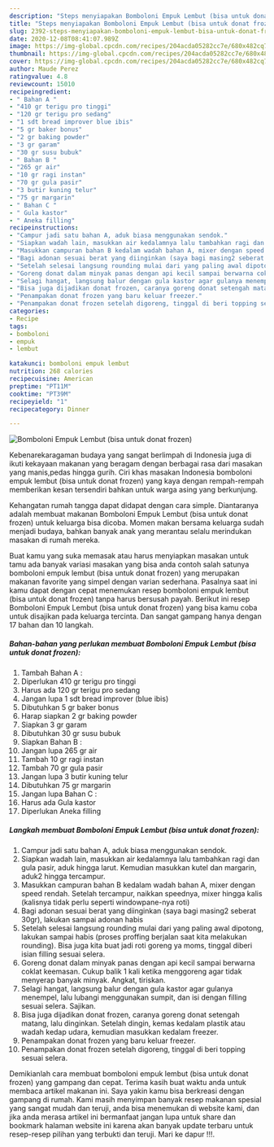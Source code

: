 ```yaml
---
description: "Steps menyiapakan Bomboloni Empuk Lembut (bisa untuk donat frozen) Favorite"
title: "Steps menyiapakan Bomboloni Empuk Lembut (bisa untuk donat frozen) Favorite"
slug: 2392-steps-menyiapakan-bomboloni-empuk-lembut-bisa-untuk-donat-frozen-favorite
date: 2020-12-08T08:41:07.989Z
image: https://img-global.cpcdn.com/recipes/204acda05282cc7e/680x482cq70/bomboloni-empuk-lembut-bisa-untuk-donat-frozen-foto-resep-utama.jpg
thumbnail: https://img-global.cpcdn.com/recipes/204acda05282cc7e/680x482cq70/bomboloni-empuk-lembut-bisa-untuk-donat-frozen-foto-resep-utama.jpg
cover: https://img-global.cpcdn.com/recipes/204acda05282cc7e/680x482cq70/bomboloni-empuk-lembut-bisa-untuk-donat-frozen-foto-resep-utama.jpg
author: Maude Perez
ratingvalue: 4.8
reviewcount: 15010
recipeingredient:
- " Bahan A "
- "410 gr terigu pro tinggi"
- "120 gr terigu pro sedang"
- "1 sdt bread improver blue ibis"
- "5 gr baker bonus"
- "2 gr baking powder"
- "3 gr garam"
- "30 gr susu bubuk"
- " Bahan B "
- "265 gr air"
- "10 gr ragi instan"
- "70 gr gula pasir"
- "3 butir kuning telur"
- "75 gr margarin"
- " Bahan C "
- " Gula kastor"
- " Aneka filling"
recipeinstructions:
- "Campur jadi satu bahan A, aduk biasa menggunakan sendok."
- "Siapkan wadah lain, masukkan air kedalamnya lalu tambahkan ragi dan gula pasir, aduk hingga larut. Kemudian masukkan kutel dan margarin, aduk2 hingga tercampur."
- "Masukkan campuran bahan B kedalam wadah bahan A, mixer dengan speed rendah. Setelah tercampur, naikkan speednya, mixer hingga kalis (kalisnya tidak perlu seperti windowpane-nya roti)"
- "Bagi adonan sesuai berat yang diinginkan (saya bagi masing2 seberat 30gr), lakukan sampai adonan habis"
- "Setelah selesai langsung rounding mulai dari yang paling awal dipotong, lakukan sampai habis (proses proffing berjalan saat kita melakukan rounding). Bisa juga kita buat jadi roti goreng ya moms, tinggal diberi isian filling sesuai selera."
- "Goreng donat dalam minyak panas dengan api kecil sampai berwarna coklat keemasan. Cukup balik 1 kali ketika menggoreng agar tidak menyerap banyak minyak. Angkat, tiriskan."
- "Selagi hangat, langsung balur dengan gula kastor agar gulanya menempel, lalu lubangi menggunakan sumpit, dan isi dengan filling sesuai selera. Sajikan."
- "Bisa juga dijadikan donat frozen, caranya goreng donat setengah matang, lalu dinginkan. Setelah dingin, kemas kedalam plastik atau wadah kedap udara, kemudian masukkan kedalam freezer."
- "Penampakan donat frozen yang baru keluar freezer."
- "Penampakan donat frozen setelah digoreng, tinggal di beri topping sesuai selera."
categories:
- Recipe
tags:
- bomboloni
- empuk
- lembut

katakunci: bomboloni empuk lembut 
nutrition: 268 calories
recipecuisine: American
preptime: "PT11M"
cooktime: "PT39M"
recipeyield: "1"
recipecategory: Dinner

---
```



![Bomboloni Empuk Lembut (bisa untuk donat frozen)](https://img-global.cpcdn.com/recipes/204acda05282cc7e/680x482cq70/bomboloni-empuk-lembut-bisa-untuk-donat-frozen-foto-resep-utama.jpg)

Kebenarekaragaman budaya yang sangat berlimpah di Indonesia juga di ikuti kekayaan makanan yang beragam dengan berbagai rasa dari masakan yang manis,pedas hingga gurih. Ciri khas masakan Indonesia bomboloni empuk lembut (bisa untuk donat frozen) yang kaya dengan rempah-rempah memberikan kesan tersendiri bahkan untuk warga asing yang berkunjung.


Kehangatan rumah tangga dapat didapat dengan cara simple. Diantaranya adalah membuat makanan Bomboloni Empuk Lembut (bisa untuk donat frozen) untuk keluarga bisa dicoba. Momen makan bersama keluarga sudah menjadi budaya, bahkan banyak anak yang merantau selalu merindukan masakan di rumah mereka.



Buat kamu yang suka memasak atau harus menyiapkan masakan untuk tamu ada banyak variasi masakan yang bisa anda contoh salah satunya bomboloni empuk lembut (bisa untuk donat frozen) yang merupakan makanan favorite yang simpel dengan varian sederhana. Pasalnya saat ini kamu dapat dengan cepat menemukan resep bomboloni empuk lembut (bisa untuk donat frozen) tanpa harus bersusah payah.
Berikut ini resep Bomboloni Empuk Lembut (bisa untuk donat frozen) yang bisa kamu coba untuk disajikan pada keluarga tercinta. Dan sangat gampang hanya dengan 17 bahan dan 10 langkah.


<!--inarticleads1-->

##### Bahan-bahan yang perlukan membuat Bomboloni Empuk Lembut (bisa untuk donat frozen):

1. Tambah  Bahan A :
1. Diperlukan 410 gr terigu pro tinggi
1. Harus ada 120 gr terigu pro sedang
1. Jangan lupa 1 sdt bread improver (blue ibis)
1. Dibutuhkan 5 gr baker bonus
1. Harap siapkan 2 gr baking powder
1. Siapkan 3 gr garam
1. Dibutuhkan 30 gr susu bubuk
1. Siapkan  Bahan B :
1. Jangan lupa 265 gr air
1. Tambah 10 gr ragi instan
1. Tambah 70 gr gula pasir
1. Jangan lupa 3 butir kuning telur
1. Dibutuhkan 75 gr margarin
1. Jangan lupa  Bahan C :
1. Harus ada  Gula kastor
1. Diperlukan  Aneka filling




<!--inarticleads2-->

##### Langkah membuat  Bomboloni Empuk Lembut (bisa untuk donat frozen):

1. Campur jadi satu bahan A, aduk biasa menggunakan sendok.
1. Siapkan wadah lain, masukkan air kedalamnya lalu tambahkan ragi dan gula pasir, aduk hingga larut. Kemudian masukkan kutel dan margarin, aduk2 hingga tercampur.
1. Masukkan campuran bahan B kedalam wadah bahan A, mixer dengan speed rendah. Setelah tercampur, naikkan speednya, mixer hingga kalis (kalisnya tidak perlu seperti windowpane-nya roti)
1. Bagi adonan sesuai berat yang diinginkan (saya bagi masing2 seberat 30gr), lakukan sampai adonan habis
1. Setelah selesai langsung rounding mulai dari yang paling awal dipotong, lakukan sampai habis (proses proffing berjalan saat kita melakukan rounding). Bisa juga kita buat jadi roti goreng ya moms, tinggal diberi isian filling sesuai selera.
1. Goreng donat dalam minyak panas dengan api kecil sampai berwarna coklat keemasan. Cukup balik 1 kali ketika menggoreng agar tidak menyerap banyak minyak. Angkat, tiriskan.
1. Selagi hangat, langsung balur dengan gula kastor agar gulanya menempel, lalu lubangi menggunakan sumpit, dan isi dengan filling sesuai selera. Sajikan.
1. Bisa juga dijadikan donat frozen, caranya goreng donat setengah matang, lalu dinginkan. Setelah dingin, kemas kedalam plastik atau wadah kedap udara, kemudian masukkan kedalam freezer.
1. Penampakan donat frozen yang baru keluar freezer.
1. Penampakan donat frozen setelah digoreng, tinggal di beri topping sesuai selera.




Demikianlah cara membuat bomboloni empuk lembut (bisa untuk donat frozen) yang gampang dan cepat. Terima kasih buat waktu anda untuk membaca artikel makanan ini. Saya yakin kamu bisa berkreasi dengan gampang di rumah. Kami masih menyimpan banyak resep makanan spesial yang sangat mudah dan teruji, anda bisa menemukan di website kami, dan jika anda merasa artikel ini bermanfaat jangan lupa untuk share dan bookmark halaman website ini karena akan banyak update terbaru untuk resep-resep pilihan yang terbukti dan teruji. Mari ke dapur !!!. 
